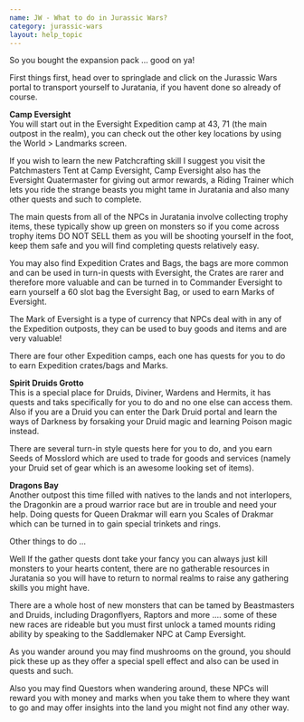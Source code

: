 ```yaml
---
name: JW - What to do in Jurassic Wars?
category: jurassic-wars
layout: help_topic
---
```

So you bought the expansion pack ... good on ya!

First things first, head over to springlade and click on the Jurassic Wars portal to transport yourself to Juratania, if you havent done so already of course.

**Camp Eversight**  
You will start out in the Eversight Expedition camp at 43, 71 (the main outpost in the realm), you can check out the other key locations by using the World > Landmarks screen.

If you wish to learn the new Patchcrafting skill I suggest you visit the Patchmasters Tent at Camp Eversight, Camp Eversight also has the Eversight Quatermaster for giving out armor rewards, a Riding Trainer which lets you ride the strange beasts you might tame in Juratania and also many other quests and such to complete.

The main quests from all of the NPCs in Juratania involve collecting trophy items, these typically show up green on monsters so if you come across trophy items DO NOT SELL them as you will be shooting yourself in the foot, keep them safe and you will find completing quests relatively easy.

You may also find Expedition Crates and Bags, the bags are more common and can be used in turn-in quests with Eversight, the Crates are rarer and therefore more valuable and can be turned in to Commander Eversight to earn yourself a 60 slot bag the Eversight Bag, or used to earn Marks of Eversight.

The Mark of Eversight is a type of currency that NPCs deal with in any of the Expedition outposts, they can be used to buy goods and items and are very valuable!

There are four other Expedition camps, each one has quests for you to do to earn Expedition crates/bags and Marks.

**Spirit Druids Grotto**  
This is a special place for Druids, Diviner, Wardens and Hermits, it has quests and taks specifically for you to do and no one else can access them. Also if you are a Druid you can enter the Dark Druid portal and learn the ways of Darkness by forsaking your Druid magic and learning Poison magic instead.

There are several turn-in style quests here for you to do, and you earn Seeds of Mosslord which are used to trade for goods and services (namely your Druid set of gear which is an awesome looking set of items).

**Dragons Bay**  
Another outpost this time filled with natives to the lands and not interlopers, the Dragonkin are a proud warrior race but are in trouble and need your help. Doing quests for Queen Drakmar will earn you Scales of Drakmar which can be turned in to gain special trinkets and rings.

Other things to do ...

Well If the gather quests dont take your fancy you can always just kill monsters to your hearts content, there are no gatherable resources in Juratania so you will have to return to normal realms to raise any gathering skills you might have.

There are a whole host of new monsters that can be tamed by Beastmasters and Druids, including Dragonflyers, Raptors and more .... some of these new races are rideable but you must first unlock a tamed mounts riding ability by speaking to the Saddlemaker NPC at Camp Eversight.

As you wander around you may find mushrooms on the ground, you should pick these up as they offer a special spell effect and also can be used in quests and such.

Also you may find Questors when wandering around, these NPCs will reward you with money and marks when you take them to where they want to go and may offer insights into the land you might not find any other way.